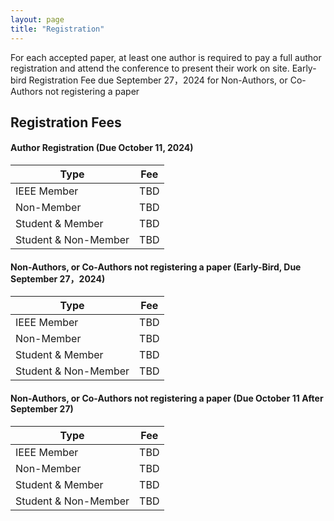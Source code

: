 ```yaml
---
layout: page 
title: "Registration"
---
```


For each accepted paper, at least one author is required to pay a full author registration and attend the conference to present their work on site. Early-bird Registration Fee due September 27，2024 for Non-Authors, or Co-Authors not registering a paper 


## Registration Fees
#### Author Registration (Due October 11, 2024)

| Type                 | Fee  |
|----------------------|------|
| IEEE Member          | TBD  |
| Non-Member 	         | TBD  | 
| Student & Member     | 	TBD |
| Student & Non-Member | 	TBD |


#### Non-Authors, or Co-Authors not registering a paper (Early-Bird, Due September 27，2024)

| Type                 | Fee |
|----------------------|-----|
| IEEE Member          | TBD | 
| Non-Member           | TBD |
| Student & Member     | TBD |
| Student & Non-Member | TBD |	


#### Non-Authors, or Co-Authors not registering a paper (Due October 11 After September 27)

| Type                 | Fee |
|----------------------|-----|
| IEEE Member          | TBD | 
| Non-Member           | TBD |
| Student & Member     | TBD |
| Student & Non-Member | TBD |	

